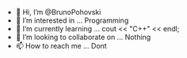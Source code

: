 - 👋 Hi, I’m @BrunoPohovski
- 👀 I’m interested in ... Programming
- 🌱 I’m currently learning ... cout << "C++" << endl;
- 💞️ I’m looking to collaborate on ... Nothing
- 📫 How to reach me ... Dont

<!---
BrunoPohovski/BrunoPohovski is a ✨ special ✨ repository because its `README.md` (this file) appears on your GitHub profile.
You can click the Preview link to take a look at your changes.
--->
